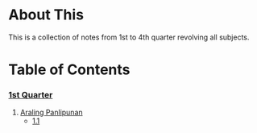 # About This
This is a collection of notes from 1st to 4th quarter revolving all subjects.

# Table of Contents
### [1st Quarter](https://github.com/AAOOII-RN/Notes/tree/main/Q1)
1. [Araling Panlipunan](https://github.com/AAOOII-RN/Notes/tree/main/Q1/AP)
    * [1.1](https://github.com/AAOOII-RN/Notes/blob/main/Q1/AP/1.1.md)